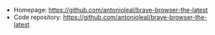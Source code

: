 - Homepage: https://github.com/antonioleal/brave-browser-the-latest
- Code repository: https://github.com/antonioleal/brave-browser-the-latest
